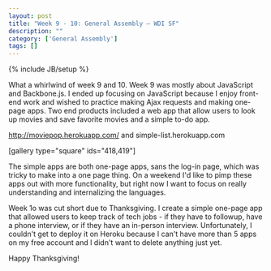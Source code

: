 ```yaml
---
layout: post
title: "Week 9 - 10: General Assembly – WDI SF"
description: ""
category: ['General Assembly']
tags: []
---
```

{% include JB/setup %}

What a whirlwind of week 9 and 10. Week 9 was mostly about JavaScript and Backbone.js. I ended up focusing on JavaScript because I enjoy front-end work and wished to practice making Ajax requests and making one-page apps. Two end products included a web app that allow users to look up movies and save favorite movies and a simple to-do app.

http://moviepop.herokuapp.com/ and simple-list.herokuapp.com

[gallery type="square" ids="418,419"]

The simple apps are both one-page apps, sans the log-in page, which was tricky to make into a one page thing. On a weekend I'd like to pimp these apps out with more functionality, but right now I want to focus on really understanding and internalizing the languages.

Week 1o was cut short due to Thanksgiving. I create a simple one-page app that allowed users to keep track of tech jobs - if they have to followup, have a phone interview, or if they have an in-person interview. Unfortunately, I couldn't get to deploy it on Heroku because I can't have more than 5 apps on my free account and I didn't want to delete anything just yet.

Happy Thanksgiving!